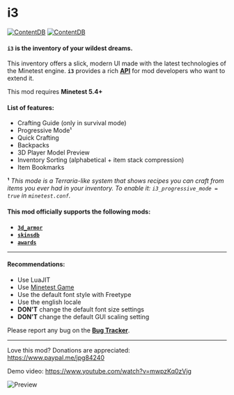 # i3

[![ContentDB](https://content.minetest.net/packages/jp/i3/shields/title/)](https://content.minetest.net/packages/jp/i3/) [![ContentDB](https://content.minetest.net/packages/jp/i3/shields/downloads/)](https://content.minetest.net/packages/jp/i3/)

#### **`i3`** is the inventory of your wildest dreams.

This inventory offers a slick, modern UI made with the latest technologies of the Minetest engine.
**`i3`** provides a rich [**API**](https://github.com/minetest-mods/i3/blob/master/API.md) for mod developers who want to extend it.

This mod requires **Minetest 5.4+**

#### List of features:
   - Crafting Guide (only in survival mode)
   - Progressive Mode¹
   - Quick Crafting
   - Backpacks
   - 3D Player Model Preview
   - Inventory Sorting (alphabetical + item stack compression)
   - Item Bookmarks

**¹** *This mode is a Terraria-like system that shows recipes you can craft from items you ever had in your inventory.
To enable it: `i3_progressive_mode = true` in `minetest.conf`.*

#### This mod officially supports the following mods:
   - [**`3d_armor`**](https://content.minetest.net/packages/stu/3d_armor/)
   - [**`skinsdb`**](https://content.minetest.net/packages/bell07/skinsdb/)
   - [**`awards`**](https://content.minetest.net/packages/rubenwardy/awards/)

---

#### Recommendations:
   - Use LuaJIT
   - Use [Minetest Game](https://github.com/minetest/minetest_game)
   - Use the default font style with Freetype
   - Use the english locale
   - **DON'T** change the default font size settings
   - **DON'T** change the default GUI scaling setting

Please report any bug on the [**Bug Tracker**](https://github.com/minetest-mods/i3/issues).

---

Love this mod? Donations are appreciated: https://www.paypal.me/jpg84240

Demo video: https://www.youtube.com/watch?v=mwpzKq0zVjg

![Preview](https://user-images.githubusercontent.com/7883281/104822375-38dc9c80-5842-11eb-902a-66a0dc50bf28.png)
